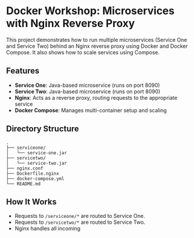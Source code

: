 # Docker Workshop: Microservices with Nginx Reverse Proxy

This project demonstrates how to run multiple microservices (Service One and Service Two) behind an Nginx reverse proxy using Docker and Docker Compose. It also shows how to scale services using Compose.

## Features

- **Service One**: Java-based microservice (runs on port 8090)
- **Service Two**: Java-based microservice (runs on port 8090)
- **Nginx**: Acts as a reverse proxy, routing requests to the appropriate service
- **Docker Compose**: Manages multi-container setup and scaling

## Directory Structure

```
.
├── serviceone/
│   └── service-one.jar
├── servicetwo/
│   └── service-two.jar
├── nginx.conf
├── Dockerfile.nginx
├── docker-compose.yml
└── README.md
```

## How It Works

- Requests to `/serviceone/*` are routed to Service One.
- Requests to `/servicetwo/*` are routed to Service Two.
- Nginx handles all incoming